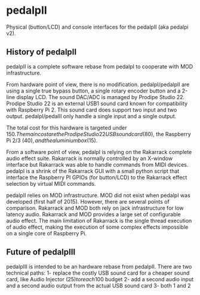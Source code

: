 # pedalpII
Physical (button/LCD) and console interfaces for the pedalpII (aka pedalpi v2).

## History of pedalpII
pedalpII is a complete software rebase from pedalpI to cooperate with MOD infrastructure.

From hardware point of view, there is no modification. pedalpI/pedalpII are using a single true bypass button, a single rotary encoder button and a 2-line display LCD. The sound DAC/ADC is managed by Prodipe Studio 22. Prodipe Studio 22 is an external USB1 sound card known for compatibility with Raspberry Pi 2. This sound card does support two input and two output. pedalpI/pedalII only handle a single input and a single output.

The total cost for this hardware is targeted under 150$. The main cost are the Prodipe Studio 22 USB sound card (80$), the Raspberry Pi 2/3 (40$), and the aluminium box (15$).

From a software point of view, pedalpI is relying on the Rakarrack complete audio effect suite. Rakarrack is normally controlled by an X-window interface but Rakarrack was able to handle commands from MIDI devices. pedalpI is a shrink of the Rakarrack GUI with a small python script that interface the Raspberry PI GPIOs (for button/LCD) to the Rakarrack effect selection by virtual MIDI commands. 

pedalpII relies on MOD infrastructure. MOD did not exist when pedalpI was developed (first half of 2015). However, there are several points of comparison. Rakarrack and MOD both rely on jack infrastructure for low latency audio. Rakarrack and MOD provides a large set of configurable audio effect. The main limitation of Rakarrack is the single thread execution of audio effect, making the execution of some complex effects impossible on a single core of Raspberry Pi. 

## Future of pedalpIII

pedalpIII is intended to be an hardware rebase from pedalpII. There are two technical paths:
1- replace the costly USB sound card for a cheaper sound card, like Audio Injector (25$) to reach 100$ budget 
2- add a second audio input and a second audio output from the actual USB sound card
3- both 1 and 2



